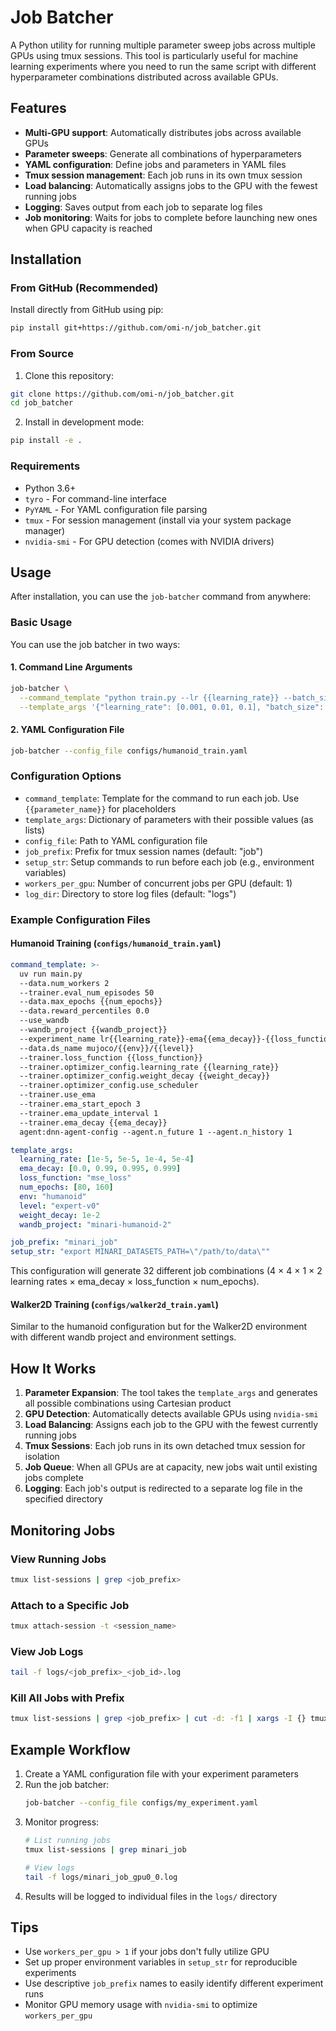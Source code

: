 # Job Batcher

A Python utility for running multiple parameter sweep jobs across multiple GPUs using tmux sessions. This tool is particularly useful for machine learning experiments where you need to run the same script with different hyperparameter combinations distributed across available GPUs.

## Features

- **Multi-GPU support**: Automatically distributes jobs across available GPUs
- **Parameter sweeps**: Generate all combinations of hyperparameters
- **YAML configuration**: Define jobs and parameters in YAML files
- **Tmux session management**: Each job runs in its own tmux session
- **Load balancing**: Automatically assigns jobs to the GPU with the fewest running jobs
- **Logging**: Saves output from each job to separate log files
- **Job monitoring**: Waits for jobs to complete before launching new ones when GPU capacity is reached

## Installation

### From GitHub (Recommended)

Install directly from GitHub using pip:

```bash
pip install git+https://github.com/omi-n/job_batcher.git
```

### From Source

1. Clone this repository:
```bash
git clone https://github.com/omi-n/job_batcher.git
cd job_batcher
```

2. Install in development mode:
```bash
pip install -e .
```

### Requirements

- Python 3.6+
- `tyro` - For command-line interface
- `PyYAML` - For YAML configuration file parsing
- `tmux` - For session management (install via your system package manager)
- `nvidia-smi` - For GPU detection (comes with NVIDIA drivers)

## Usage

After installation, you can use the `job-batcher` command from anywhere:

### Basic Usage

You can use the job batcher in two ways:

#### 1. Command Line Arguments

```bash
job-batcher \
  --command_template "python train.py --lr {{learning_rate}} --batch_size {{batch_size}}" \
  --template_args '{"learning_rate": [0.001, 0.01, 0.1], "batch_size": [32, 64, 128]}'
```

#### 2. YAML Configuration File

```bash
job-batcher --config_file configs/humanoid_train.yaml
```

### Configuration Options

- `command_template`: Template for the command to run each job. Use `{{parameter_name}}` for placeholders
- `template_args`: Dictionary of parameters with their possible values (as lists)
- `config_file`: Path to YAML configuration file
- `job_prefix`: Prefix for tmux session names (default: "job")
- `setup_str`: Setup commands to run before each job (e.g., environment variables)
- `workers_per_gpu`: Number of concurrent jobs per GPU (default: 1)
- `log_dir`: Directory to store log files (default: "logs")

### Example Configuration Files

#### Humanoid Training (`configs/humanoid_train.yaml`)

```yaml
command_template: >-
  uv run main.py 
  --data.num_workers 2 
  --trainer.eval_num_episodes 50 
  --data.max_epochs {{num_epochs}} 
  --data.reward_percentiles 0.0 
  --use_wandb 
  --wandb_project {{wandb_project}} 
  --experiment_name lr{{learning_rate}}-ema{{ema_decay}}-{{loss_function}}-wd{{weight_decay}}-e{{num_epochs}} 
  --data.ds_name mujoco/{{env}}/{{level}} 
  --trainer.loss_function {{loss_function}} 
  --trainer.optimizer_config.learning_rate {{learning_rate}} 
  --trainer.optimizer_config.weight_decay {{weight_decay}}
  --trainer.optimizer_config.use_scheduler 
  --trainer.use_ema 
  --trainer.ema_start_epoch 3 
  --trainer.ema_update_interval 1 
  --trainer.ema_decay {{ema_decay}} 
  agent:dnn-agent-config --agent.n_future 1 --agent.n_history 1

template_args:
  learning_rate: [1e-5, 5e-5, 1e-4, 5e-4]
  ema_decay: [0.0, 0.99, 0.995, 0.999]
  loss_function: "mse_loss"
  num_epochs: [80, 160]
  env: "humanoid"
  level: "expert-v0"
  weight_decay: 1e-2
  wandb_project: "minari-humanoid-2"

job_prefix: "minari_job"
setup_str: "export MINARI_DATASETS_PATH=\"/path/to/data\""
```

This configuration will generate 32 different job combinations (4 × 4 × 1 × 2 learning rates × ema_decay × loss_function × num_epochs).

#### Walker2D Training (`configs/walker2d_train.yaml`)

Similar to the humanoid configuration but for the Walker2D environment with different wandb project and environment settings.

## How It Works

1. **Parameter Expansion**: The tool takes the `template_args` and generates all possible combinations using Cartesian product
2. **GPU Detection**: Automatically detects available GPUs using `nvidia-smi`
3. **Load Balancing**: Assigns each job to the GPU with the fewest currently running jobs
4. **Tmux Sessions**: Each job runs in its own detached tmux session for isolation
5. **Job Queue**: When all GPUs are at capacity, new jobs wait until existing jobs complete
6. **Logging**: Each job's output is redirected to a separate log file in the specified directory

## Monitoring Jobs

### View Running Jobs
```bash
tmux list-sessions | grep <job_prefix>
```

### Attach to a Specific Job
```bash
tmux attach-session -t <session_name>
```

### View Job Logs
```bash
tail -f logs/<job_prefix>_<job_id>.log
```

### Kill All Jobs with Prefix
```bash
tmux list-sessions | grep <job_prefix> | cut -d: -f1 | xargs -I {} tmux kill-session -t {}
```

## Example Workflow

1. Create a YAML configuration file with your experiment parameters
2. Run the job batcher:
   ```bash
   job-batcher --config_file configs/my_experiment.yaml
   ```
3. Monitor progress:
   ```bash
   # List running jobs
   tmux list-sessions | grep minari_job
   
   # View logs
   tail -f logs/minari_job_gpu0_0.log
   ```
4. Results will be logged to individual files in the `logs/` directory

## Tips

- Use `workers_per_gpu > 1` if your jobs don't fully utilize GPU
- Set up proper environment variables in `setup_str` for reproducible experiments
- Use descriptive `job_prefix` names to easily identify different experiment runs
- Monitor GPU memory usage with `nvidia-smi` to optimize `workers_per_gpu`
